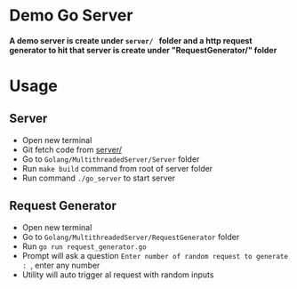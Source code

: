 # Demo Go Server
#### A demo server is create under ```server/ ``` folder and a http request generator to hit that server is create under "RequestGenerator/" folder

# Usage
## Server
- Open new terminal
- Git fetch code from [server/](https://github.com/thejayendrasingh/GolangPractice)
- Go to ```Golang/MultithreadedServer/Server``` folder
- Run ```make build``` command from root of server folder
- Run command ```./go_server``` to start server

## Request Generator
- Open new terminal
- Go to ```Golang/MultithreadedServer/RequestGenerator``` folder
- Run ```go run request_generator.go```
- Prompt will ask a question ```Enter number of random request to generate : ```, enter any number
- Utility will auto trigger al request with random inputs

